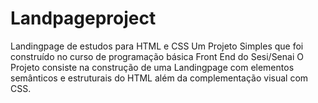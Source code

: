# Landpageproject
Landingpage de estudos para HTML e CSS
Um Projeto Simples que foi construído no curso de programação básica Front End do Sesi/Senai
O Projeto consiste na construção de uma Landingpage com elementos semânticos e estruturais do HTML além da complementação visual com CSS. 
